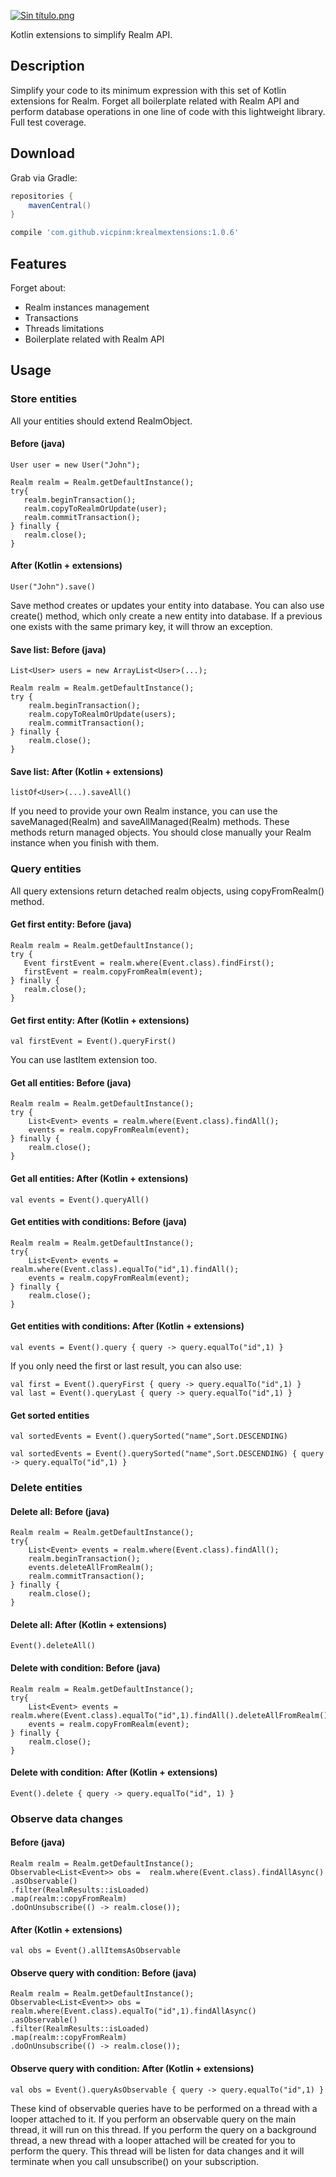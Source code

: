 [![Sin título.png](https://s23.postimg.org/3sg28rkor/Sin_t_tulo.png)](https://postimg.org/image/lv94zzgjb/)

 Kotlin extensions to simplify Realm API.

## Description

Simplify your code to its minimum expression with this set of Kotlin extensions for Realm. Forget all boilerplate related with Realm API and perform database operations in one line of code with this lightweight library. Full test coverage.

## Download

Grab via Gradle:
```groovy
repositories {
    mavenCentral()
}

compile 'com.github.vicpinm:krealmextensions:1.0.6'
```
## Features

Forget about:
- Realm instances management
- Transactions
- Threads limitations
- Boilerplate related with Realm API

## Usage
### Store entities

All your entities should extend RealmObject.

#### Before (java)
````
User user = new User("John");

Realm realm = Realm.getDefaultInstance();
try{
   realm.beginTransaction();
   realm.copyToRealmOrUpdate(user);  
   realm.commitTransaction();
} finally {
   realm.close();
}
````
#### After (Kotlin + extensions)

````
User("John").save()
````

Save method creates or updates your entity into database. You can also use create() method, which only create a new entity into database. If a previous one exists with the same primary key, it will throw an exception.

#### Save list: Before (java)
````
List<User> users = new ArrayList<User>(...);

Realm realm = Realm.getDefaultInstance();
try {
    realm.beginTransaction();
    realm.copyToRealmOrUpdate(users);  
    realm.commitTransaction();
} finally {
    realm.close();
}
````
#### Save list: After (Kotlin + extensions)

````
listOf<User>(...).saveAll()
````

If you need to provide your own Realm instance, you can use the saveManaged(Realm) and saveAllManaged(Realm) methods. These methods return managed objects. You should close manually your Realm instance when you finish with them. 

### Query entities

All query extensions return detached realm objects, using copyFromRealm() method. 

#### Get first entity: Before (java)
````
Realm realm = Realm.getDefaultInstance();
try {
   Event firstEvent = realm.where(Event.class).findFirst();
   firstEvent = realm.copyFromRealm(event);
} finally {
   realm.close();
}
````
#### Get first entity: After (Kotlin + extensions)
````
val firstEvent = Event().queryFirst()
````

You can use lastItem extension too.

#### Get all entities: Before (java)
````
Realm realm = Realm.getDefaultInstance();
try {
    List<Event> events = realm.where(Event.class).findAll();
    events = realm.copyFromRealm(event);
} finally {
    realm.close();
}
````
#### Get  all entities: After (Kotlin + extensions)
````
val events = Event().queryAll()
````

#### Get entities with conditions: Before (java)
````
Realm realm = Realm.getDefaultInstance();
try{
    List<Event> events = realm.where(Event.class).equalTo("id",1).findAll();
    events = realm.copyFromRealm(event);
} finally {
    realm.close();
}
````

#### Get entities with conditions: After (Kotlin + extensions)
````
val events = Event().query { query -> query.equalTo("id",1) }
````

If you only need the first or last result, you can also use:
````
val first = Event().queryFirst { query -> query.equalTo("id",1) }
val last = Event().queryLast { query -> query.equalTo("id",1) }
````

#### Get sorted entities
````
val sortedEvents = Event().querySorted("name",Sort.DESCENDING) 
````
````
val sortedEvents = Event().querySorted("name",Sort.DESCENDING) { query -> query.equalTo("id",1) }
````


### Delete entities

#### Delete all: Before (java)
````
Realm realm = Realm.getDefaultInstance();
try{
    List<Event> events = realm.where(Event.class).findAll();
    realm.beginTransaction();
    events.deleteAllFromRealm();
    realm.commitTransaction();
} finally {
    realm.close();
}
````
#### Delete all: After (Kotlin + extensions)
````
Event().deleteAll()
````

#### Delete with condition: Before (java)
````
Realm realm = Realm.getDefaultInstance();
try{
    List<Event> events = realm.where(Event.class).equalTo("id",1).findAll().deleteAllFromRealm();
    events = realm.copyFromRealm(event);
} finally {
    realm.close();
}
````
#### Delete with condition: After (Kotlin + extensions)
````
Event().delete { query -> query.equalTo("id", 1) }
````


### Observe data changes

#### Before (java)

````
Realm realm = Realm.getDefaultInstance();
Observable<List<Event>> obs =  realm.where(Event.class).findAllAsync()
.asObservable()
.filter(RealmResults::isLoaded)
.map(realm::copyFromRealm)
.doOnUnsubscribe(() -> realm.close());
````

#### After (Kotlin + extensions)

````
val obs = Event().allItemsAsObservable
````

#### Observe query with condition: Before (java)

````
Realm realm = Realm.getDefaultInstance();
Observable<List<Event>> obs =  realm.where(Event.class).equalTo("id",1).findAllAsync()
.asObservable()
.filter(RealmResults::isLoaded)
.map(realm::copyFromRealm)
.doOnUnsubscribe(() -> realm.close());
````

#### Observe query with condition: After (Kotlin + extensions)

````
val obs = Event().queryAsObservable { query -> query.equalTo("id",1) }
````

These kind of observable queries have to be performed on a thread with a looper attached to it. If you perform an observable query on the main thread, it will run on this thread. If you perform the query on a background thread, a new thread with a looper attached will be created for you to perform the query. This thread will be listen for data changes and it will terminate when you call unsubscribe() on your subscription. 
